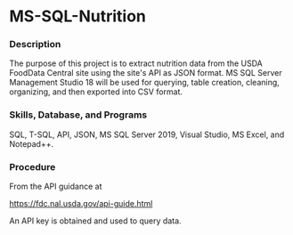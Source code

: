 # MS-SQL-Nutrition

### Description

The purpose of this project is to extract nutrition data from the USDA FoodData Central site using the site's API as JSON format.  MS SQL Server Management Studio 18 will be used for querying, table creation, cleaning, organizing, and then exported into CSV format.

### Skills, Database, and Programs

SQL, T-SQL, API, JSON, MS SQL Server 2019, Visual Studio, MS Excel, and Notepad++.

### Procedure

From the API guidance at

https://fdc.nal.usda.gov/api-guide.html

An API key is obtained and used to query data.